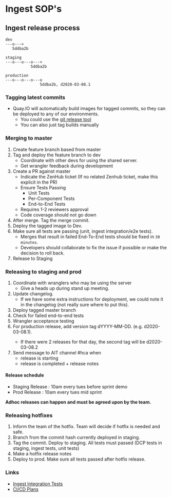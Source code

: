 # Ingest SOP's

## Ingest release process 
```
dev
---o--->
   5ddba2b

staging
---o---o---o--->
           5ddba2b

production
---o---o---o---o
               5ddba2b, d2020-03-08.1
```

### Tagging latest commits
* Quay.IO will automatically build images for tagged commits, so they can be deployed to any of our environments.
   * You could use the [git release tool](https://github.com/rdgoite/hca-developer-tools/blob/master/gitconfig)
   * You can also just tag builds manually

### Merging to master
1. Create feature branch based from master
2. Tag and deploy the feature branch to dev
   * Coordinate with other devs for using the shared server.
   * Get wrangler feedback during development
3. Create a PR against master
   * Indicate the ZenHub ticket (If no related Zenhub ticket, make this explicit in the PR)
   * Ensure Tests Passing
      * Unit Tests
      * Per-Component Tests
      * End-to-End Tests
   * Requires 1-2 reviewers approval
   * Code coverage should not go down
4. After merge. Tag the merge commit.
5. Deploy the tagged image to Dev.
6. Make sure all tests are passing (unit, ingest integration/e2e tests).
   * Merges that result in failed End-To-End tests should be fixed in `30 minutes`.
   * Developers should collaborate to fix the issue if possible or make the decision to roll back.
7. Release to Staging

### Releasing to staging and prod
1. Coordinate with wranglers who may be using the server
   * Give a heads up during stand up meeting.
2. Update changelog.
   * If we have some extra instructions for deployment, we could note it in the changelog (not really sure where to put this).
3. Deploy tagged master branch
4. Check for failed end-to-end tests
5. Wrangler acceptance testing
6. For production release, add version tag dYYYY-MM-DD.<release-count> (e.g. d2020-03-08.1).
   * If there were 2 releases for that day, the second tag will be d2020-03-08.2
7. Send message to AIT channel #hca when
   * release is starting
   * release is completed + release notes

#### Release schedule
* Staging Release : 10am every tues before sprint demo
* Prod Release : 10am every tues mid sprint

**Adhoc releases can happen and must be agreed upon by the team.**

### Releasing hotfixes
1. Inform the team of the hotfix. Team will decide if hotfix is needed and safe.
2. Branch from the commit hash currently deployed in staging.
3. Tag the commit. Deploy to staging. All tests must passed (DCP tests in staging, ingest tests, unit tests)
5. Make a hotfix release notes
7. Deploy to prod. Make sure all tests passed after hotfix release.

### Links
* [Ingest Integration Tests](https://gitlab.ebi.ac.uk/hca/ingest-integration-tests)
* [CI/CD Plans](https://docs.google.com/document/d/14BdwS44lLNb1Nqxw3Xf6GZlUb4XWkg1Tp8wPs-gFoG4/edit#)